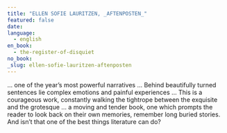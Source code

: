 ```yaml
---
title: "ELLEN SOFIE LAURITZEN, _AFTENPOSTEN_"
featured: false
date:
language:
  - english
en_book:
  - the-register-of-disquiet
no_book:
_slug: ellen-sofie-lauritzen-aftenposten
---
```


… one of the year’s most powerful narratives … Behind beautifully turned sentences lie complex emotions and painful experiences … This is a courageous work, constantly walking the tightrope between the exquisite and the grotesque … a moving and tender book, one which prompts the reader to look back on their own memories, remember long buried stories. And isn’t that one of the best things literature can do?

